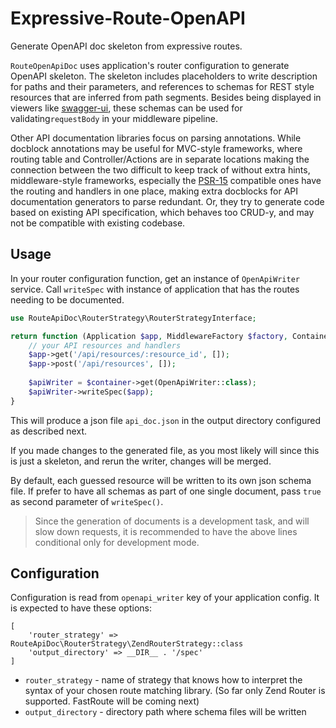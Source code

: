 # Expressive-Route-OpenAPI
Generate OpenAPI doc skeleton from expressive routes.

`RouteOpenApiDoc` uses application's router configuration to generate OpenAPI skeleton.
The skeleton includes placeholders to write description for paths and their parameters,
and references to schemas for REST style resources that are inferred from path segments.
Besides being displayed in viewers like [swagger-ui](https://swagger.io/tools/swagger-ui/), 
these schemas can be used for validating`requestBody` in your middleware pipeline.

Other API documentation libraries focus on parsing annotations. While docblock annotations 
may be useful for MVC-style frameworks, where routing table and Controller/Actions
are in separate locations making the connection between the two difficult to keep track of 
without extra hints, middleware-style frameworks, especially the [PSR-15](https://www.php-fig.org/psr/psr-15/) compatible ones
have the routing and handlers in one place, making extra docblocks for API documentation
generators to parse redundant. Or, they try to generate code based on existing API specification, 
which behaves too CRUD-y, and may not be compatible with existing codebase.

## Usage
In your router configuration function, get an instance of `OpenApiWriter` service. 
Call `writeSpec` with instance of application that has the routes needing to be documented.

```php
use RouteApiDoc\RouterStrategy\RouterStrategyInterface;

return function (Application $app, MiddlewareFactory $factory, ContainerInterface $container) : void {
    // your API resources and handlers
    $app->get('/api/resources/:resource_id', []);
    $app->post('/api/resources', []);
    
    $apiWriter = $container->get(OpenApiWriter::class);
    $apiWriter->writeSpec($app);
}
```

This will produce a json file `api_doc.json` in the output directory configured as described next.

If you made changes to the generated file, as you most likely will since this is just a skeleton,
and rerun the writer, changes will be merged.

By default, each guessed resource will be written to its own json schema file. 
If prefer to have all schemas as part of one single document, pass `true` as second parameter
of `writeSpec()`.

> Since the generation of documents is a development task, and will slow down requests,
> it is recommended to have the above lines conditional only for development mode.


## Configuration
Configuration is read from `openapi_writer` key of your application config. It is expected
to have these options:
```
[
    'router_strategy' => RouteApiDoc\RouterStrategy\ZendRouterStrategy::class
    'output_directory' => __DIR__ . '/spec'
]
```

- `router_strategy` - name of strategy that knows how to interpret the syntax of your chosen 
route matching library. (So far only Zend Router is supported. FastRoute will be coming next)
- `output_directory` - directory path where schema files will be written

